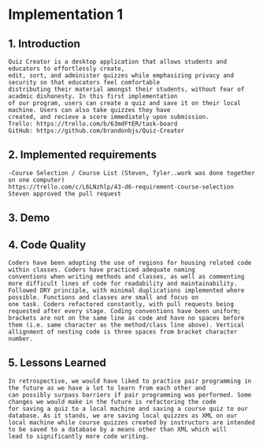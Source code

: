 # Implementation 1

## 1. Introduction
	Quiz Creator is a desktop application that allows students and educators to effortlessly create,
	edit, sort, and administer quizzes while emphasizing privacy and security so that educators feel comfortable
	distributing their material amongst their students, without fear of acadmic dishonesty. In this first implementation
	of our program, users can create a quiz and save it on their local machine. Users can also take quizzes they have
	created, and recieve a score immediately upon submission.
	Trello: https://trello.com/b/63mdFtER/task-board
	GitHub: https://github.com/brandonbjs/Quiz-Creator

## 2. Implemented requirements
	-Course Selection / Course List (Steven, Tyler..work was done together on one computer)
	https://trello.com/c/L6LNzhlp/43-d6-requirement-course-selection
	Steven approved the pull request
	

## 3. Demo

## 4. Code Quality
	Coders have been adopting the use of regions for housing related code within classes. Coders have practiced adequate naming 
	conventions when writing methods and classes, as well as commenting more difficult lines of code for readability and maintainability.
	Followed DRY principle, with minimal duplications implemented where possible. Functions and classes are small and focus on 
	one task. Coders refactored constantly, with pull requests being requested after every stage. Coding conventions have been uniform;
	brackets are not on the same line as code and have no spaces before them (i.e. same character as the method/class line above). Vertical 
	allignment of nesting code is three spaces from bracket character number.

## 5. Lessons Learned
	In retrospective, we would have liked to practice pair programming in the future as we have a lot to learn from each other and
	can possibly surpass barriers if pair programming was performed. Some changes we would make in the future is refactoring the code
	for saving a quiz to a local machine and saving a course quiz to our database. As it stands, we are saving local quizzes as XML on our
	local machine while course quizzes created by instructors are intended to be saved to a database by a means other than XML which will 
	lead to significantly more code writing. 